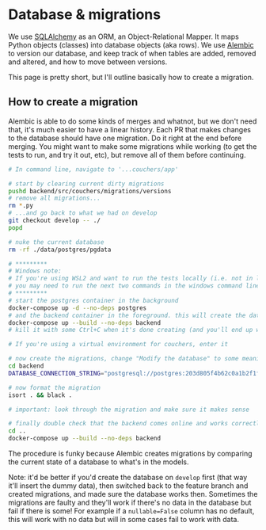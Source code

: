 # Database & migrations

We use [SQLAlchemy](https://www.sqlalchemy.org/) as an ORM, an Object-Relational Mapper. It maps Python objects (classes) into database objects (aka rows). We use [Alembic](https://alembic.sqlalchemy.org/en/latest/) to version our database, and keep track of when tables are added, removed and altered, and how to move between versions.

This page is pretty short, but I'll outline basically how to create a migration.

## How to create a migration

Alembic is able to do some kinds of merges and whatnot, but we don't need that, it's much easier to have a linear history. Each PR that makes changes to the database should have one migration. Do it right at the end before merging. You might want to make some migrations while working (to get the tests to run, and try it out, etc), but remove all of them before continuing.

```sh
# In command line, navigate to '...couchers/app'

# start by clearing current dirty migrations
pushd backend/src/couchers/migrations/versions
# remove all migrations...
rm *.py
# ...and go back to what we had on develop
git checkout develop -- ./
popd

# nuke the current database
rm -rf ./data/postgres/pgdata

# *********
# Windows note:
# If you're using WSL2 and want to run the tests locally (i.e. not in linux or docker),
# you may need to run the next two commands in the windows command line, not in Linux, then switch back.
# *********
# start the postgres container in the background
docker-compose up -d --no-deps postgres
# and the backend container in the foreground. this will create the database to the current state using migrations from `develop`
docker-compose up --build --no-deps backend
# kill it with some Ctrl+C when it's done creating (and you'll end up with backend errors because your tables are out of date)

# If you're using a virtual environment for couchers, enter it

# now create the migrations, change "Modify the database" to some meaningful message
cd backend
DATABASE_CONNECTION_STRING="postgresql://postgres:203d805f4b62c0a1b2f1f6b82d4583dfe563ec1619b83ce22ee414e8376a25e7@localhost:6545/postgres" PYTHONPATH=src alembic revision --autogenerate -m "Modify the database"

# now format the migration
isort . && black .

# important: look through the migration and make sure it makes sense

# finally double check that the backend comes online and works correctly with the migration
cd ..
docker-compose up --build --no-deps backend
```

The procedure is funky because Alembic creates migrations by comparing the current state of a database to what's in the models.

Note: it'd be better if you'd create the database on `develop` first (that way it'll insert the dummy data), then switched back to the feature branch and created migrations, and made sure the database works then. Sometimes the migrations are faulty and they'll work if there's no data in the database but fail if there is some! For example if a `nullable=False` column has no default, this will work with no data but will in some cases fail to work with data.
